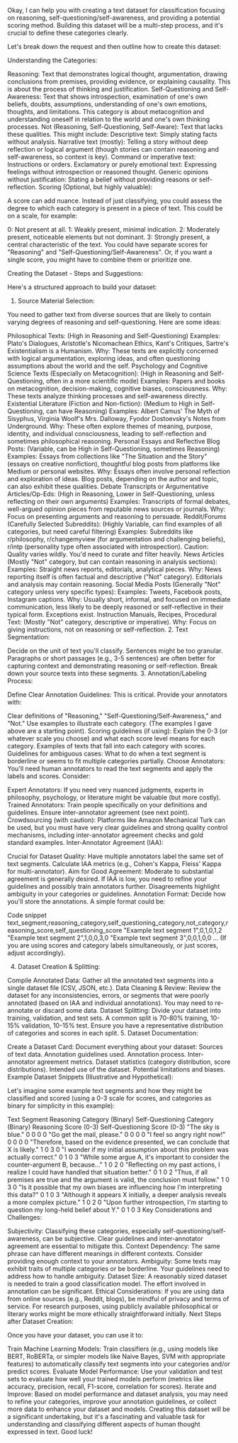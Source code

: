 Okay, I can help you with creating a text dataset for classification focusing on reasoning, self-questioning/self-awareness, and providing a potential scoring method.  Building this dataset will be a multi-step process, and it's crucial to define these categories clearly.

Let's break down the request and then outline how to create this dataset:

Understanding the Categories:

Reasoning: Text that demonstrates logical thought, argumentation, drawing conclusions from premises, providing evidence, or explaining causality. This is about the process of thinking and justification.
Self-Questioning and Self-Awareness: Text that shows introspection, examination of one's own beliefs, doubts, assumptions, understanding of one's own emotions, thoughts, and limitations. This category is about metacognition and understanding oneself in relation to the world and one's own thinking processes.
Not (Reasoning, Self-Questioning, Self-Aware): Text that lacks these qualities. This might include:
Descriptive text: Simply stating facts without analysis.
Narrative text (mostly): Telling a story without deep reflection or logical argument (though stories can contain reasoning and self-awareness, so context is key).
Command or imperative text: Instructions or orders.
Exclamatory or purely emotional text: Expressing feelings without introspection or reasoned thought.
Generic opinions without justification: Stating a belief without providing reasons or self-reflection.
Scoring (Optional, but highly valuable):

A score can add nuance. Instead of just classifying, you could assess the degree to which each category is present in a piece of text.  This could be on a scale, for example:

0: Not present at all.
1: Weakly present, minimal indication.
2: Moderately present, noticeable elements but not dominant.
3: Strongly present, a central characteristic of the text.
You could have separate scores for "Reasoning" and "Self-Questioning/Self-Awareness".  Or, if you want a single score, you might have to combine them or prioritize one.

Creating the Dataset - Steps and Suggestions:

Here's a structured approach to build your dataset:

1. Source Material Selection:

You need to gather text from diverse sources that are likely to contain varying degrees of reasoning and self-questioning. Here are some ideas:

Philosophical Texts: (High in Reasoning and Self-Questioning)
Examples: Plato's Dialogues, Aristotle's Nicomachean Ethics, Kant's Critiques, Sartre's Existentialism is a Humanism.
Why: These texts are explicitly concerned with logical argumentation, exploring ideas, and often questioning assumptions about the world and the self.
Psychology and Cognitive Science Texts (Especially on Metacognition): (High in Reasoning and Self-Questioning, often in a more scientific mode)
Examples: Papers and books on metacognition, decision-making, cognitive biases, consciousness.
Why: These texts analyze thinking processes and self-awareness directly.
Existential Literature (Fiction and Non-fiction): (Medium to High in Self-Questioning, can have Reasoning)
Examples: Albert Camus' The Myth of Sisyphus, Virginia Woolf's Mrs. Dalloway, Fyodor Dostoevsky's Notes from Underground.
Why: These often explore themes of meaning, purpose, identity, and individual consciousness, leading to self-reflection and sometimes philosophical reasoning.
Personal Essays and Reflective Blog Posts: (Variable, can be High in Self-Questioning, sometimes Reasoning)
Examples: Essays from collections like "The Situation and the Story" (essays on creative nonfiction), thoughtful blog posts from platforms like Medium or personal websites.
Why: Essays often involve personal reflection and exploration of ideas. Blog posts, depending on the author and topic, can also exhibit these qualities.
Debate Transcripts or Argumentative Articles/Op-Eds: (High in Reasoning, Lower in Self-Questioning, unless reflecting on their own arguments)
Examples: Transcripts of formal debates, well-argued opinion pieces from reputable news sources or journals.
Why: Focus on presenting arguments and reasoning to persuade.
Reddit/Forums (Carefully Selected Subreddits): (Highly Variable, can find examples of all categories, but need careful filtering)
Examples: Subreddits like r/philosophy, r/changemyview (for argumentation and challenging beliefs), r/intp (personality type often associated with introspection).
Caution: Quality varies wildly. You'd need to curate and filter heavily.
News Articles (Mostly "Not" category, but can contain reasoning in analysis sections):
Examples: Straight news reports, editorials, analytical pieces.
Why: News reporting itself is often factual and descriptive ("Not" category). Editorials and analysis may contain reasoning.
Social Media Posts (Generally "Not" category unless very specific types):
Examples: Tweets, Facebook posts, Instagram captions.
Why: Usually short, informal, and focused on immediate communication, less likely to be deeply reasoned or self-reflective in their typical form. Exceptions exist.
Instruction Manuals, Recipes, Procedural Text: (Mostly "Not" category, descriptive or imperative).
Why: Focus on giving instructions, not on reasoning or self-reflection.
2. Text Segmentation:

Decide on the unit of text you'll classify. Sentences might be too granular. Paragraphs or short passages (e.g., 3-5 sentences) are often better for capturing context and demonstrating reasoning or self-reflection.
Break down your source texts into these segments.
3. Annotation/Labeling Process:

Define Clear Annotation Guidelines:  This is critical.  Provide your annotators with:

Clear definitions of "Reasoning," "Self-Questioning/Self-Awareness," and "Not." Use examples to illustrate each category. (The examples I gave above are a starting point).
Scoring guidelines (if using): Explain the 0-3 (or whatever scale you choose) and what each score level means for each category.
Examples of texts that fall into each category with scores.
Guidelines for ambiguous cases: What to do when a text segment is borderline or seems to fit multiple categories partially.
Choose Annotators: You'll need human annotators to read the text segments and apply the labels and scores. Consider:

Expert Annotators: If you need very nuanced judgments, experts in philosophy, psychology, or literature might be valuable (but more costly).
Trained Annotators: Train people specifically on your definitions and guidelines. Ensure inter-annotator agreement (see next point).
Crowdsourcing (with caution): Platforms like Amazon Mechanical Turk can be used, but you must have very clear guidelines and strong quality control mechanisms, including inter-annotator agreement checks and gold standard examples.
Inter-Annotator Agreement (IAA):

Crucial for Dataset Quality: Have multiple annotators label the same set of text segments. Calculate IAA metrics (e.g., Cohen's Kappa, Fleiss' Kappa for multi-annotator).
Aim for Good Agreement: Moderate to substantial agreement is generally desired. If IAA is low, you need to refine your guidelines and possibly train annotators further. Disagreements highlight ambiguity in your categories or guidelines.
Annotation Format:  Decide how you'll store the annotations.  A simple format could be:

Code snippet
text_segment,reasoning_category,self_questioning_category,not_category,reasoning_score,self_questioning_score
"Example text segment 1",0,1,0,1,2
"Example text segment 2",1,0,0,3,0
"Example text segment 3",0,0,1,0,0
...
 (If you are using scores and category labels simultaneously, or just scores, adjust accordingly).

4. Dataset Creation & Splitting:

Compile Annotated Data: Gather all the annotated text segments into a single dataset file (CSV, JSON, etc.).
Data Cleaning & Review: Review the dataset for any inconsistencies, errors, or segments that were poorly annotated (based on IAA and individual annotations). You may need to re-annotate or discard some data.
Dataset Splitting: Divide your dataset into training, validation, and test sets. A common split is 70-80% training, 10-15% validation, 10-15% test. Ensure you have a representative distribution of categories and scores in each split.
5. Dataset Documentation:

Create a Dataset Card: Document everything about your dataset:
Sources of text data.
Annotation guidelines used.
Annotation process.
Inter-annotator agreement metrics.
Dataset statistics (category distribution, score distributions).
Intended use of the dataset.
Potential limitations and biases.
Example Dataset Snippets (Illustrative and Hypothetical):

Let's imagine some example text segments and how they might be classified and scored (using a 0-3 scale for scores, and categories as binary for simplicity in this example):

Text Segment	Reasoning Category (Binary)	Self-Questioning Category (Binary)	Reasoning Score (0-3)	Self-Questioning Score (0-3)
"The sky is blue."	0	0	0	0
"Go get the mail, please."	0	0	0	0
"I feel so angry right now!"	0	0	0	0
"Therefore, based on the evidence presented, we can conclude that X is likely."	1	0	3	0
"I wonder if my initial assumption about this problem was actually correct."	0	1	0	3
"While some argue A, it's important to consider the counter-argument B, because..."	1	0	2	0
"Reflecting on my past actions, I realize I could have handled that situation better."	0	1	0	2
"Thus, if all premises are true and the argument is valid, the conclusion must follow."	1	0	3	0
"Is it possible that my own biases are influencing how I'm interpreting this data?"	0	1	0	3
"Although it appears X initially, a deeper analysis reveals a more complex picture."	1	0	2	0
"Upon further introspection, I'm starting to question my long-held belief about Y."	0	1	0	3
Key Considerations and Challenges:

Subjectivity: Classifying these categories, especially self-questioning/self-awareness, can be subjective. Clear guidelines and inter-annotator agreement are essential to mitigate this.
Context Dependency: The same phrase can have different meanings in different contexts. Consider providing enough context to your annotators.
Ambiguity: Some texts may exhibit traits of multiple categories or be borderline. Your guidelines need to address how to handle ambiguity.
Dataset Size: A reasonably sized dataset is needed to train a good classification model. The effort involved in annotation can be significant.
Ethical Considerations: If you are using data from online sources (e.g., Reddit, blogs), be mindful of privacy and terms of service. For research purposes, using publicly available philosophical or literary works might be more ethically straightforward initially.
Next Steps after Dataset Creation:

Once you have your dataset, you can use it to:

Train Machine Learning Models: Train classifiers (e.g., using models like BERT, RoBERTa, or simpler models like Naive Bayes, SVM with appropriate features) to automatically classify text segments into your categories and/or predict scores.
Evaluate Model Performance: Use your validation and test sets to evaluate how well your trained models perform (metrics like accuracy, precision, recall, F1-score, correlation for scores).
Iterate and Improve: Based on model performance and dataset analysis, you may need to refine your categories, improve your annotation guidelines, or collect more data to enhance your dataset and models.
Creating this dataset will be a significant undertaking, but it's a fascinating and valuable task for understanding and classifying different aspects of human thought expressed in text. Good luck!